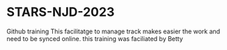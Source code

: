 # STARS-NJD-2023
Github training
This facilitatge to manage track 
makes easier the work 
and need to be synced 
online.
this training was faciliated by Betty